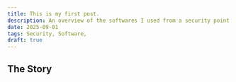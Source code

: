 ```yaml
---
title: This is my first post.
description: An overview of the softwares I used from a security point of view.
date: 2025-09-01
tags: Security, Software,
draft: true
---
```


## The Story
